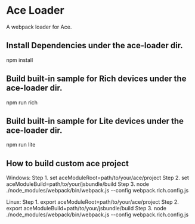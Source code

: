 # Ace Loader

A webpack loader for Ace.

## Install Dependencies under the ace-loader dir.

npm install

## Build built-in sample for Rich devices under the ace-loader dir.

npm run rich

## Build built-in sample for Lite devices under the ace-loader dir.

npm run lite

## How to build custom ace project

Windows:
Step 1. set aceModuleRoot=path/to/your/ace/project
Step 2. set aceModuleBuild=path/to/your/jsbundle/build
Step 3. node ./node_modules/webpack/bin/webpack.js --config webpack.rich.config.js

Linux:
Step 1. export aceModuleRoot=path/to/your/ace/project
Step 2. export aceModuleBuild=path/to/your/jsbundle/build
Step 3. node ./node_modules/webpack/bin/webpack.js --config webpack.rich.config.js
